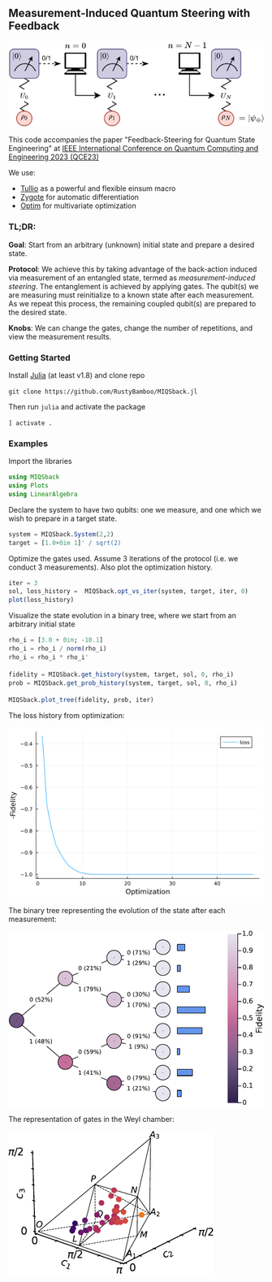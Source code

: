 ## **M**easurement-**I**nduced **Q**uantum **S**teering with Feed**back**

<p align="center">
<img src="./figs/feedback-overview.png">
</p>


This code accompanies the paper "Feedback-Steering for Quantum State Engineering" at [IEEE International Conference on Quantum Computing and Engineering 2023 (QCE23)](https://qce.quantum.ieee.org/)

We use:
- [Tullio](https://github.com/mcabbott/Tullio.jl) as a powerful and flexible einsum macro
- [Zygote](https://github.com/FluxML/Zygote.jl) for automatic differentiation 
- [Optim](https://github.com/JuliaNLSolvers/Optim.jl) for multivariate optimization

### TL;DR:

**Goal**: Start from an arbitrary (unknown) initial state and prepare a desired state.

**Protocol**: We achieve this by taking advantage of the back-action induced via measurement of an entangled state, termed as _measurement-induced steering_. The entanglement is achieved by applying gates. The qubit(s) we are measuring must reinitialize to a known state after each measurement. As we repeat this process, the remaining coupled qubit(s) are prepared to the desired state.

**Knobs**: We can change the gates, change the number of repetitions, and view the measurement results. 

### Getting Started

Install [Julia](https://julialang.org/) (at least v1.8) and clone repo

```git clone https://github.com/RustyBamboo/MIQSback.jl```

Then run `julia` and activate the package

```] activate .```

### Examples

Import the libraries

```julia
using MIQSback
using Plots
using LinearAlgebra
```

Declare the system to have two qubits: one we measure, and one which we wish to prepare in a target state. 

```julia
system = MIQSback.System(2,2)
target = [1.0+0im 1]' / sqrt(2)
```

Optimize the gates used. Assume 3 iterations of the protocol (i.e. we conduct 3 measurements). Also plot the optimization history.

```julia
iter = 3
sol, loss_history =  MIQSback.opt_vs_iter(system, target, iter, 0)
plot(loss_history)
```

Visualize the state evolution in a binary tree, where we start from an arbitrary initial state

```julia
rho_i = [3.0 + 0im; -10.1]
rho_i = rho_i / norm(rho_i)
rho_i = rho_i * rho_i'

fidelity = MIQSback.get_history(system, target, sol, 0, rho_i)
prob = MIQSback.get_prob_history(system, target, sol, 0, rho_i)

MIQSback.plot_tree(fidelity, prob, iter)
```

The loss history from optimization:

![](figs/loss.png)

The binary tree representing the evolution of the state after each measurement:

![](figs/tree.png)

The representation of gates in the Weyl chamber:

![](figs/weyl.png)
